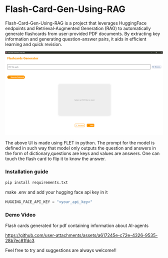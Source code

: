 # Flash-Card-Gen-Using-RAG

Flash-Card-Gen-Using-RAG is a project that leverages HuggingFace endpoints and Retrieval-Augmented Generation (RAG) to automatically generate flashcards from user-provided PDF documents. By extracting key information and generating question-answer pairs, it aids in efficient learning and quick revision.

![UI Image](Media/image.png)

The above UI is made using FLET in python. The prompt for the model is defined in such way that model only outputs the question and answers in the form of dictionary,questions are keys and values are answers. One can touch the flash card to flip it to know the answer. 


### Installation guide

~~~s
pip install requirements.txt
~~~

make .env and add your hugging face api key in it 

~~~s
HUGGING_FACE_API_KEY = "<your_api_key>"
~~~

### Demo Video 
Flash cards generated for pdf containing information about AI-agents



https://github.com/user-attachments/assets/a617245e-c72e-4326-9535-28b7ec81fdc3



Feel free to try and suggestions are always welcome!!

